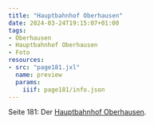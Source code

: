 ```yaml
---
title: "Hauptbahnhof Oberhausen"
date: 2024-03-24T19:15:07+01:00
tags:
- Oberhausen
- Hauptbahnhof Oberhausen
- Foto
resources:
- src: "page181.jxl"
  name: preview
  params:
    iiif: page181/info.json
---
```


Seite 181: Der [Hauptbahnhof Oberhausen](/tags/Hauptbahnhof-Oberhausen).
